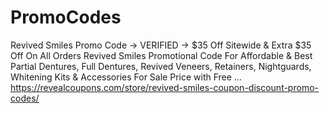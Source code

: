 # PromoCodes
Revived Smiles Promo Code → VERIFIED → $35 Off Sitewide &amp; Extra $35 Off On All Orders Revived Smiles Promotional Code For Affordable &amp; Best Partial Dentures, Full Dentures, Revived Veneers, Retainers, Nightguards, Whitening Kits &amp; Accessories For Sale Price with Free ... https://revealcoupons.com/store/revived-smiles-coupon-discount-promo-codes/
